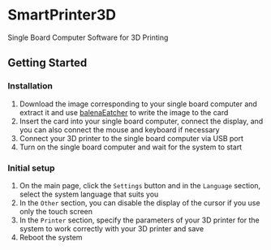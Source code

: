 # SmartPrinter3D

Single Board Computer Software for 3D Printing

## Getting Started

### Installation

1. Download the image corresponding to your single board computer and extract it and use [balenaEatcher](https://www.balena.io/etcher/) to write the image to the card
1. Insert the card into your single board computer, connect the display, and you can also connect the mouse and keyboard if necessary
1. Connect your 3D printer to the single board computer via USB port
1. Turn on the single board computer and wait for the system to start

### Initial setup
1. On the main page, click the ```Settings``` button and in the ```Language``` section, select the system language that suits you
1. In the ```Other``` section, you can disable the display of the cursor if you use only the touch screen
1. In the ```Printer``` section, specify the parameters of your 3D printer for the system to work correctly with your 3D printer and save
1. Reboot the system
